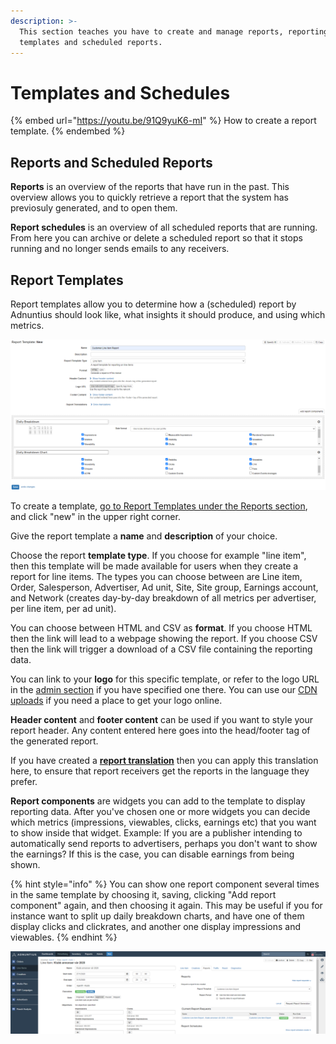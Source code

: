 ```yaml
---
description: >-
  This section teaches you have to create and manage reports, reporting
  templates and scheduled reports.
---
```


# Templates and Schedules

{% embed url="https://youtu.be/91Q9yuK6-mI" %}
How to create a report template.
{% endembed %}

## **Reports and Scheduled Reports**

**Reports** is an overview of the reports that have run in the past. This overview allows you to quickly retrieve a report that the system has previosuly generated, and to open them.

**Report schedules** is an overview of all scheduled reports that are running. From here you can archive or delete a scheduled report so that it stops running and no longer sends emails to any receivers.

## **Report Templates**

Report templates allow you to determine how a (scheduled) report by Adnuntius should look like, what insights it should produce, and using which metrics.

![Example report template for a line item.](<../../../.gitbook/assets/202207 Reports - Report Template.png>)

To create a template, [go to Report Templates under the Reports section](https://admin.adnuntius.com/report-templates), and click "new" in the upper right corner.&#x20;

Give the report template a **name** and **description** of your choice.&#x20;

Choose the report **template type**. If you choose for example "line item", then this template will be made available for users when they create a report for line items. The types you can choose between are Line item, Order, Salesperson, Advertiser, Ad unit, Site, Site group, Earnings account, and Network (creates day-by-day breakdown of all metrics per advertiser, per line item, per ad unit).

You can choose between HTML and CSV as **format**. If you choose HTML then the link will lead to a webpage showing the report. If you choose CSV then the link will trigger a download of a CSV file containing the reporting data.&#x20;

You can link to your **logo** for this specific template, or refer to the logo URL in the [admin section](../admin/) if you have specified one there. You can use our [CDN uploads](../admin/cdn-uploads.md) if you need a place to get your logo online.

**Header content** and **footer content** can be used if you want to style your report header. Any content entered here goes into the head/footer tag of the generated report.

If you have created a [**report translation**](report-translations.md) then you can apply this translation here, to ensure that report receivers get the reports in the language they prefer.

**Report components** are widgets you can add to the template to display reporting data. After you've chosen one or more widgets you can decide which metrics (impressions, viewables, clicks, earnings etc) that you want to show inside that widget. Example: If you are a publisher intending to automatically send reports to advertisers, perhaps you don't want to show the earnings? If this is the case, you can disable earnings from being shown.

{% hint style="info" %}
You can show one report component several times in the same template by choosing it, saving, clicking "Add report component" again, and then choosing it again. This may be useful if you for instance want to split up daily breakdown charts, and have one of them display clicks and clickrates, and another one display impressions and viewables.
{% endhint %}

![Once a template is created you can generate a (scheduled) report from for instance a line item.](../../../.gitbook/assets/202003-report-template-line-item-example.png)

